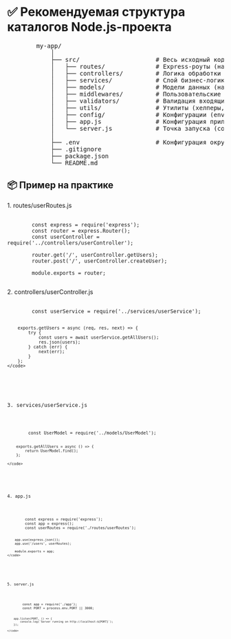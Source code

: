 <h1>✅ Рекомендуемая структура каталогов Node.js-проекта</h1>

<pre>
		my-app/
			│
			├── src/                     # Весь исходный код
			│   ├── routes/              # Express-роуты (например, userRouter.js)
			│   ├── controllers/         # Логика обработки запросов (UserController.js)
			│   ├── services/            # Слой бизнес-логики (работа с БД, API и т.д.)
			│   ├── models/              # Модели данных (например, Mongoose или Prisma)
			│   ├── middlewares/         # Пользовательские middleware
			│   ├── validators/          # Валидация входящих данных (Joi/Zod)
			│   ├── utils/               # Утилиты (хелперы, форматтеры, генераторы)
			│   ├── config/              # Конфигурации (env, db, app settings)
			│   ├── app.js               # Конфигурация приложения Express
			│   └── server.js            # Точка запуска (создает сервер, слушает порт)
			│
			├── .env                     # Конфигурация окружения
			├── .gitignore
			├── package.json
			└── README.md
</pre>

<h2>📦 Пример на практике</h2>
<p>1. routes/userRoutes.js</p>

<pre>
	<code>
		const express = require('express');
		const router = express.Router();
		const userController = require('../controllers/userController');

		router.get('/', userController.getUsers);
		router.post('/', userController.createUser);

		module.exports = router;
	</code>
</pre>

<p>2. controllers/userController.js</p>
<pre>
	<code>
		const userService = require('../services/userService');

    	exports.getUsers = async (req, res, next) => {
    		try {
    			const users = await userService.getAllUsers();
    			res.json(users);
    		} catch (err) {
    			next(err);
    		}
    	};
    </code>

</pre>

<p>3. services/userService.js</p>
<pre>
	<code>
		const UserModel = require('../models/UserModel');

    	exports.getAllUsers = async () => {
    		return UserModel.find();
    	};

    </code>

</pre>

<p>4. app.js</p>
<pre>
	<code>
		const express = require('express');
		const app = express();
		const userRoutes = require('./routes/userRoutes');

    	app.use(express.json());
    	app.use('/users', userRoutes);

    	module.exports = app;
    </code>

</pre>

<p>5. server.js</p>
<pre>
	<code>
		const app = require('./app');
		const PORT = process.env.PORT || 3000;

    	app.listen(PORT, () => {
    		console.log(`Server running on http://localhost:${PORT}`);
    	});

    </code>

</pre>
